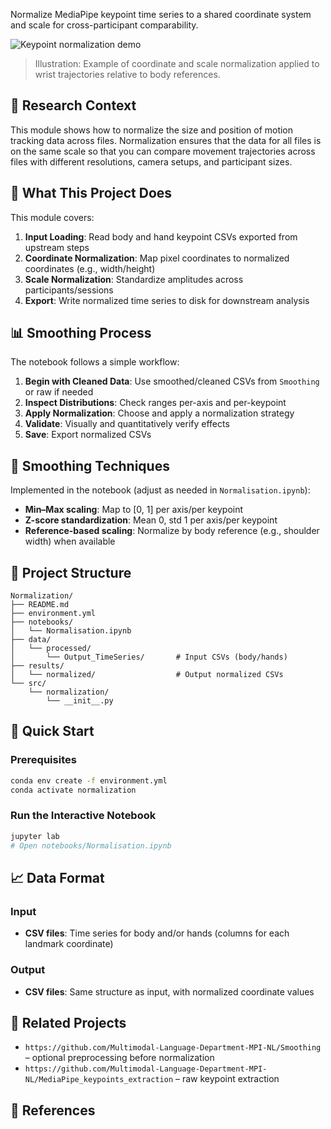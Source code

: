 Normalize MediaPipe keypoint time series to a shared coordinate system and scale for cross-participant comparability.

![Keypoint normalization demo](src/normalization/keypoint_normalization.gif)

> Illustration: Example of coordinate and scale normalization applied to wrist trajectories relative to body references.

## 🔬 Research Context

This module shows how to normalize the size and position of motion tracking data across files. Normalization ensures that the data for all files is on the same scale so that you can compare movement trajectories across files with different resolutions, camera setups, and participant sizes.

## 🎯 What This Project Does

This module covers:

1. **Input Loading**: Read body and hand keypoint CSVs exported from upstream steps
2. **Coordinate Normalization**: Map pixel coordinates to normalized coordinates (e.g., width/height)
3. **Scale Normalization**: Standardize amplitudes across participants/sessions
4. **Export**: Write normalized time series to disk for downstream analysis

## 📊 Smoothing Process

The notebook follows a simple workflow:

1. **Begin with Cleaned Data**: Use smoothed/cleaned CSVs from `Smoothing` or raw if needed
2. **Inspect Distributions**: Check ranges per-axis and per-keypoint
3. **Apply Normalization**: Choose and apply a normalization strategy
4. **Validate**: Visually and quantitatively verify effects
5. **Save**: Export normalized CSVs

## 🔧 Smoothing Techniques

Implemented in the notebook (adjust as needed in `Normalisation.ipynb`):

- **Min–Max scaling**: Map to [0, 1] per axis/per keypoint
- **Z-score standardization**: Mean 0, std 1 per axis/per keypoint
- **Reference-based scaling**: Normalize by body reference (e.g., shoulder width) when available

## 📁 Project Structure

```
Normalization/
├── README.md
├── environment.yml
├── notebooks/
│   └── Normalisation.ipynb
├── data/
│   └── processed/
│       └── Output_TimeSeries/       # Input CSVs (body/hands)
├── results/
│   └── normalized/                  # Output normalized CSVs
└── src/
    └── normalization/
        └── __init__.py
```

## 🚀 Quick Start

### Prerequisites

```bash
conda env create -f environment.yml
conda activate normalization
```

### Run the Interactive Notebook

```bash
jupyter lab
# Open notebooks/Normalisation.ipynb
```


## 📈 Data Format

### Input
- **CSV files**: Time series for body and/or hands (columns for each landmark coordinate)

### Output
- **CSV files**: Same structure as input, with normalized coordinate values

## 🔗 Related Projects

- `https://github.com/Multimodal-Language-Department-MPI-NL/Smoothing` – optional preprocessing before normalization
- `https://github.com/Multimodal-Language-Department-MPI-NL/MediaPipe_keypoints_extraction` – raw keypoint extraction

## 📖 References


